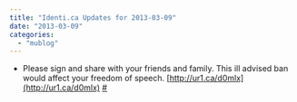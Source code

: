 ```yaml
---
title: "Identi.ca Updates for 2013-03-09"
date: "2013-03-09"
categories: 
  - "mublog"
---
```


- Please sign and share with your friends and family. This ill advised ban would affect your freedom of speech. [http://ur1.ca/d0mlx](http://ur1.ca/d0mlx) [#](http://identi.ca/notice/100007208)
